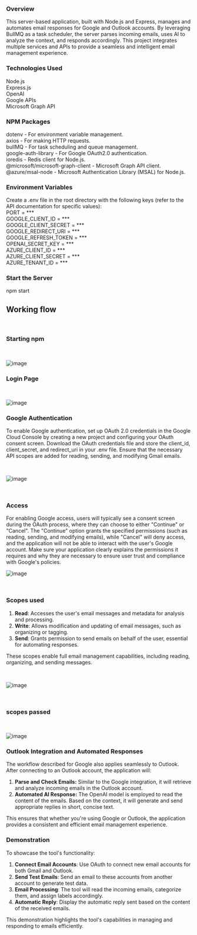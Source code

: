 ### Overview
This server-based application, built with Node.js and Express, manages and automates email responses for Google and Outlook accounts. By leveraging BullMQ as a task scheduler, the server parses incoming emails, uses AI to analyze the context, and responds accordingly. This project integrates multiple services and APIs to provide a seamless and intelligent email management experience.

### Technologies Used
Node.js<br>
Express.js<br>
OpenAI<br>
Google APIs<br>
Microsoft Graph API<br>
### NPM Packages
dotenv - For environment variable management.<br>
axios - For making HTTP requests.<br>
bullMQ - For task scheduling and queue management.<br>
google-auth-library - For Google OAuth2.0 authentication.<br>
ioredis - Redis client for Node.js.<br>
@microsoft/microsoft-graph-client - Microsoft Graph API client.<br>
@azure/msal-node - Microsoft Authentication Library (MSAL) for Node.js.<br>
### Environment Variables
Create a .env file in the root directory with the following keys (refer to the API documentation for specific values):<br>
PORT = ***<br>
GOOGLE_CLIENT_ID = ***<br>
GOOGLE_CLIENT_SECRET = ***<br>
GOOGLE_REDIRECT_URI = ***<br>
GOOGLE_REFRESH_TOKEN = ***<br>
OPENAI_SECRET_KEY = ***<br>
AZURE_CLIENT_ID = ***<br>
AZURE_CLIENT_SECRET = *** <br>
AZURE_TENANT_ID = ***<br>
### Start the Server 

npm start
<br>

## Working flow

<br>

### Starting npm 

<br>

![image](https://github.com/user-attachments/assets/b573bf1f-c36d-429e-8418-4e070cb3a940)
<br>

### Login Page

<br>

![image](https://github.com/user-attachments/assets/36d4e075-b2a8-4a4e-a77d-3ab6b6996bdf)
<br>

### Google Authentication
To enable Google authentication, set up OAuth 2.0 credentials in the Google Cloud Console by creating a new project and configuring your OAuth consent screen. Download the OAuth credentials file and store the client_id, client_secret, and redirect_uri in your .env file. Ensure that the necessary API scopes are added for reading, sending, and modifying Gmail emails.

<br>

![image](https://github.com/user-attachments/assets/6419b979-5726-419f-9942-6f97c4ba8011)


<br>

### Access

For enabling Google access, users will typically see a consent screen during the OAuth process, where they can choose to either "Continue" or "Cancel". The "Continue" option grants the specified permissions (such as reading, sending, and modifying emails), while "Cancel" will deny access, and the application will not be able to interact with the user's Google account. Make sure your application clearly explains the permissions it requires and why they are necessary to ensure user trust and compliance with Google's policies.
<br>

![image](https://github.com/user-attachments/assets/d915a582-181e-4315-b910-de916ec2f7dc)

<br>

### Scopes used
1. **Read**: Accesses the user's email messages and metadata for analysis and processing.
2. **Write**: Allows modification and updating of email messages, such as organizing or tagging.
3. **Send**: Grants permission to send emails on behalf of the user, essential for automating responses.

These scopes enable full email management capabilities, including reading, organizing, and sending messages.


<br>

![image](https://github.com/user-attachments/assets/ba40ed0f-dc5a-4c18-96ea-4375e85895bd)

<br>

### scopes passed

<br>

![image](https://github.com/user-attachments/assets/362e7429-968d-4605-9e24-ba18052bd0a6)

### Outlook Integration and Automated Responses

The workflow described for Google also applies seamlessly to Outlook. After connecting to an Outlook account, the application will:

1. **Parse and Check Emails:** Similar to the Google integration, it will retrieve and analyze incoming emails in the Outlook account.
2. **Automated AI Response:** The OpenAI model is employed to read the content of the emails. Based on the context, it will generate and send appropriate replies in short, concise text.

This ensures that whether you're using Google or Outlook, the application provides a consistent and efficient email management experience.

### Demonstration

To showcase the tool's functionality:

1. **Connect Email Accounts**: Use OAuth to connect new email accounts for both Gmail and Outlook.
2. **Send Test Emails**: Send an email to these accounts from another account to generate test data.
3. **Email Processing**: The tool will read the incoming emails, categorize them, and assign labels accordingly.
4. **Automatic Reply**: Display the automatic reply sent based on the content of the received emails.

This demonstration highlights the tool's capabilities in managing and responding to emails efficiently.









